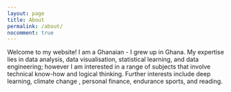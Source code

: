 ```yaml
---
layout: page
title: About
permalink: /about/
nocomment: true
---
```

Welcome to my website! I am a Ghanaian - I grew up in Ghana. My expertise lies in data analysis, data visualisation, statistical learning, and data engineering; however I am interested in a range of subjects that involve technical know-how and logical thinking. Further interests include deep learning, climate change , personal finance, endurance sports, and reading. 



